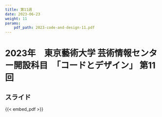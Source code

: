 ```yaml
---
title: 第11週
date: 2023-06-23
weight: 11
params:
    pdf_path: 2023-code-and-design-11.pdf
---
```


# 2023年　東京藝術大学 芸術情報センター開設科目　「コードとデザイン」 第11回

## スライド

{{< embed_pdf >}}